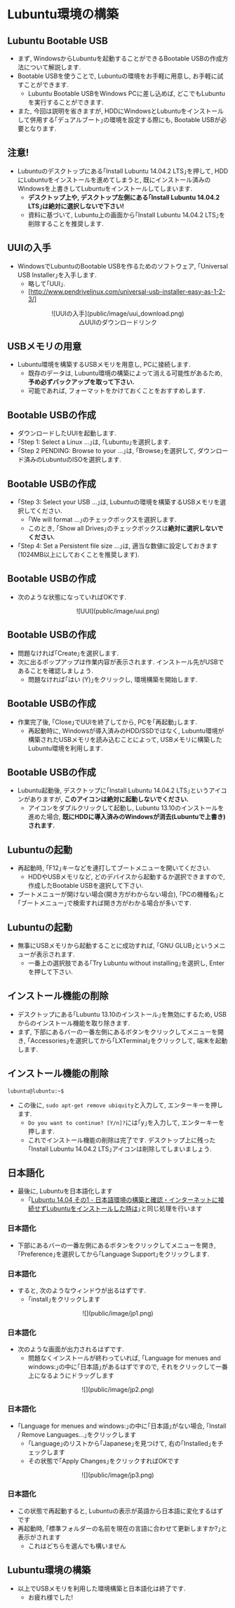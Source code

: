 # Lubuntu環境の構築

## Lubuntu Bootable USB
- まず, WindowsからLubuntuを起動することができるBootable USBの作成方法について解説します.
- Bootable USBを使うことで, Lubuntuの環境をお手軽に用意し, お手軽に試すことができます.
    - Lubuntu Bootable USBをWindows PCに差し込めば, どこでもLubuntuを実行することができます.
- また, 今回は説明を省きますが, HDDにWindowsとLubuntuをインストールして併用する｢デュアルブート｣の環境を設定する際にも, Bootable USBが必要となります.

## 注意!
- Lubuntuのデスクトップにある｢Install Lubuntu 14.04.2 LTS｣を押して, HDDにLubuntuをインストールを進めてしまうと, 既にインストール済みのWindowsを上書きしてLubuntuをインストールしてしまいます.
    - **デスクトップ上や, デスクトップ左側にある｢Install Lubuntu 14.04.2 LTS｣は絶対に選択しないで下さい!**
    - 資料に基づいて, Lubuntu上の画面から｢Install Lubuntu 14.04.2 LTS｣を削除することを推奨します.

## UUIの入手

- WindowsでLubuntuのBootable USBを作るためのソフトウェア, ｢Universal USB Installer｣を入手します.
    - 略して｢UUI｣.
    - [http://www.pendrivelinux.com/universal-usb-installer-easy-as-1-2-3/]

<center>
![UUIの入手](public/image/uui_download.png)
<br>
△UUIのダウンロードリンク
</center>

## USBメモリの用意

- Lubuntu環境を構築するUSBメモリを用意し, PCに接続します.
    - 既存のデータは, Lubuntu環境の構築によって消える可能性があるため, **予め必ずバックアップを取って下さい.**
    - 可能であれば, フォーマットをかけておくことをおすすめします.

## Bootable USBの作成

- ダウンロードしたUUIを起動します.
- ｢Step 1: Select a Linux ...｣は, ｢Lubuntu｣を選択します.
- ｢Step 2 PENDING: Browse to your ...｣は, ｢Browse｣を選択して, ダウンロード済みのLubuntuのISOを選択します.

## Bootable USBの作成
- ｢Step 3: Select your USB ...｣は, Lubuntuの環境を構築するUSBメモリを選択してください.
    - ｢We will format ...｣のチェックボックスを選択します.
    - このとき, ｢Show all Drives｣のチェックボックスは**絶対に選択しないでください.**
- ｢Step 4: Set a Persistent file size ...｣は, 適当な数値に設定しておきます(1024MB以上にしておくことを推奨します).

## Bootable USBの作成

- 次のような状態になっていればOKです.

<center>
![UUI](public/image/uui.png)
</center>

## Bootable USBの作成

- 問題なければ｢Create｣を選択します.
- 次に出るポップアップは作業内容が表示されます. インストール先がUSBであることを確認しましょう.
    - 問題なければ｢はい (Y)｣をクリックし, 環境構築を開始します.

## Bootable USBの作成

- 作業完了後, ｢Close｣でUUIを終了してから, PCを｢再起動｣します.
    - 再起動時に, Windowsが導入済みのHDD/SSDではなく, Lubuntu環境が構築されたUSBメモリを読み込むことによって, USBメモリに構築したLubuntu環境を利用します.

## Bootable USBの作成
- Lubuntu起動後, デスクトップに｢Install Lubuntu 14.04.2 LTS｣というアイコンがありますが, **このアイコンは絶対に起動しないでください.**
    - アイコンをダブルクリックして起動し, Lubuntu 13.10のインストールを進めた場合, **既にHDDに導入済みのWindowsが消去(Lubuntuで上書き)されます.**

## Lubuntuの起動
- 再起動時, ｢F12｣キーなどを連打してブートメニューを開いてください.
    - HDDやUSBメモリなど, どのデバイスから起動するか選択できますので, 作成したBootable USBを選択して下さい.
- ブートメニューが開けない場合(開き方がわからない場合), ｢PCの機種名｣と｢ブートメニュー｣で検索すれば開き方がわかる場合が多いです.

## Lubuntuの起動
- 無事にUSBメモリから起動することに成功すれば, ｢GNU GLUB｣というメニューが表示されます.
    - 一番上の選択肢である｢Try Lubuntu without installing｣を選択し, Enterを押して下さい.

## インストール機能の削除
- デスクトップにある｢Lubuntu 13.10のインストール｣を無効にするため, USBからのインストール機能を取り除きます.
- まず, 下部にあるバーの一番左側にあるボタンをクリックしてメニューを開き, ｢Accessories｣を選択してから｢LXTerminal｣をクリックして, 端末を起動します.

## インストール機能の削除

    lubuntu@lubuntu:~$

- この後に, `sudo apt-get remove ubiquity`と入力して, エンターキーを押します.
    - `Do you want to continue? [Y/n]?`には｢y｣を入力して, エンターキーを押します.
    - これでインストール機能の削除は完了です. デスクトップ上に残った｢Install Lubuntu 14.04.2 LTS｣アイコンは削除してしまいましょう.

## 日本語化

- 最後に, Lubuntuを日本語化します
    - ｢[Lubuntu 14.04 その1 - 日本語環境の構築と確認・インターネットに接続せずLubuntuをインストールした時は](http://kledgeb.blogspot.jp/2014/04/lubuntu-1404-1-lubuntu.html)｣と同じ処理を行います

### 日本語化

- 下部にあるバーの一番左側にあるボタンをクリックしてメニューを開き, ｢Preference｣を選択してから｢Language Support｣をクリックします.

### 日本語化
- すると, 次のようなウィンドウが出るはずです.
    - ｢install｣をクリックします

<center>
![](public/image/jp1.png)
</center>

### 日本語化

- 次のような画面が出力されるはずです.
    - 問題なくインストールが終わっていれば, ｢Language for menues and windows:｣の中に｢日本語｣があるはずですので, それをクリックして一番上になるようにドラッグします

<center>
![](public/image/jp2.png)
</center>

### 日本語化

- ｢Language for menues and windows:｣の中に｢日本語｣がない場合, ｢Install / Remove Languages...｣をクリックします
    - ｢Language｣のリストから｢Japanese｣を見つけて, 右の｢Installed｣をチェックします
    - その状態で｢Apply Changes｣をクリックすればOKです

<center>
![](public/image/jp3.png)
</center>

### 日本語化

- この状態で再起動すると, Lubuntuの表示が英語から日本語に変化するはずです
- 再起動時, ｢標準フォルダーの名前を現在の言語に合わせて更新しますか?｣と表示がされます
    - これはどちらを選んでも構いません

## Lubuntu環境の構築
- 以上でUSBメモリを利用した環境構築と日本語化は終了です.
    - お疲れ様でした!

